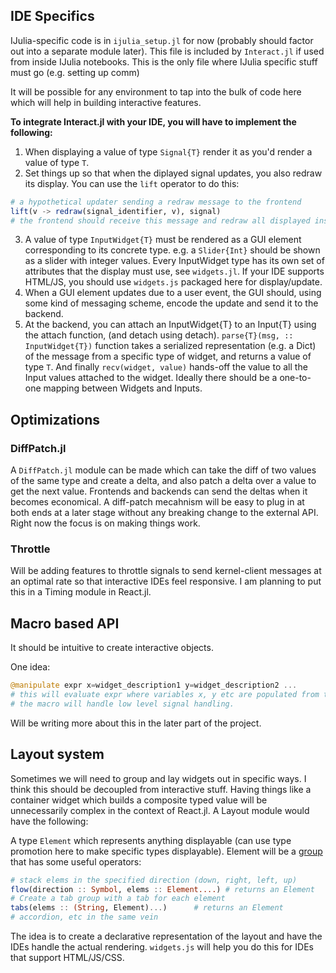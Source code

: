 IDE Specifics
-------------
IJulia-specific code is in `ijulia_setup.jl` for now (probably should factor out into a separate module later). This file is included by `Interact.jl` if used from inside IJulia notebooks. This is the only file where IJulia specific stuff must go (e.g. setting up comm)

It will be possible for any environment to tap into the bulk of code here which will help in building interactive features.

**To integrate Interact.jl with your IDE, you will have to implement the following:**
1. When displaying a value of type `Signal{T}` render it as you'd render a value of type `T`.
2. Set things up so that when the diplayed signal updates, you also redraw its display. You can use the `lift` operator to do this:
```julia
# a hypothetical updater sending a redraw message to the frontend
lift(v -> redraw(signal_identifier, v), signal)
# the frontend should receive this message and redraw all displayed instances of the signal
```
3. A value of type `InputWidget{T}` must be rendered as a GUI element corresponding to its concrete type. e.g. a `Slider{Int}` should be shown as a slider with integer values. Every InputWidget type has its own set of attributes that the display must use, see `widgets.jl`. If your IDE supports HTML/JS, you should use `widgets.js` packaged here for display/update.
4. When a GUI element updates due to a user event, the GUI should, using some kind of messaging scheme, encode the update and send it to the backend.
5. At the backend, you can attach an InputWidget{T} to an Input{T} using the attach function, (and detach using detach). `parse{T}(msg, :: InputWidget{T})` function takes a serialized representation (e.g. a Dict) of the message from a specific type of widget, and returns a value of type `T`. And finally `recv(widget, value)` hands-off the value to all the Input values attached to the widget. Ideally there should be a one-to-one mapping between Widgets and Inputs.

Optimizations
-------------
### DiffPatch.jl
A `DiffPatch.jl` module can be made which can take the diff of two values of the same type and create a delta, and also patch a delta over a value to get the next value. Frontends and backends can send the deltas when it becomes economical. A diff-patch mecahnism will be easy to plug in at both ends at a later stage without any breaking change to the external API. Right now the focus is on making things work.

### Throttle
Will be adding features to throttle signals to send kernel-client messages at an optimal rate so that interactive IDEs feel responsive. I am planning to put this in a Timing module in React.jl.

Macro based API
---------------
It should be intuitive to create interactive objects.

One idea:
```julia
@manipulate expr x=widget_description1 y=widget_description2 ...
# this will evaluate expr where variables x, y etc are populated from the widget description
# the macro will handle low level signal handling.
```
Will be writing more about this in the later part of the project.

Layout system
-------------
Sometimes we will need to group and lay widgets out in specific ways. I think this should be decoupled from interactive stuff. Having things like a container widget which builds a composite typed value will be unnecessarily complex in the context of React.jl. A Layout module would have the following:

A type `Element` which represents anything displayable (can use type promotion here to make specific types displayable). Element will be a [group](http://en.wikipedia.org/wiki/Group_(mathematics)) that has some useful operators:

```julia
# stack elems in the specified direction (down, right, left, up)
flow(direction :: Symbol, elems :: Element....) # returns an Element
# Create a tab group with a tab for each element
tabs(elems :: (String, Element)...)      # returns an Element
# accordion, etc in the same vein
```

The idea is to create a declarative representation of the layout and have the IDEs handle the actual rendering. `widgets.js` will help you do this for IDEs that support HTML/JS/CSS.
